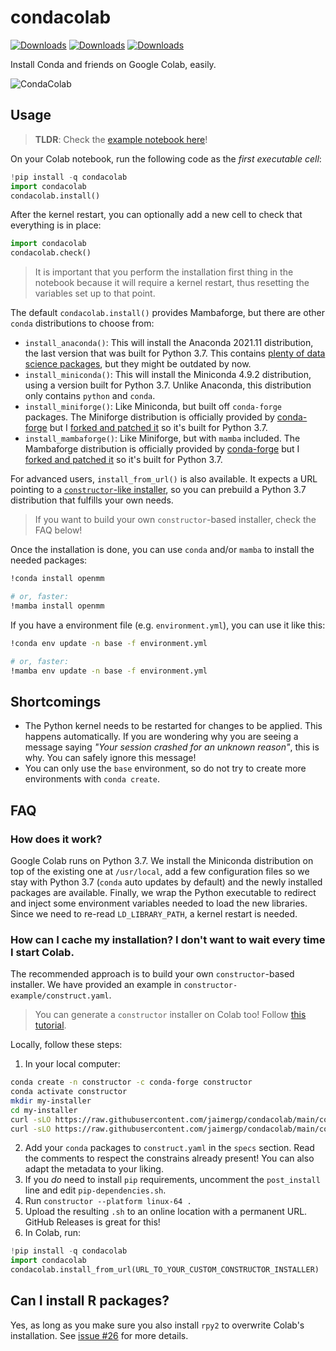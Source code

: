 # condacolab

[![Downloads](https://pepy.tech/badge/condacolab/week)](https://pypi.org/project/condacolab)
[![Downloads](https://pepy.tech/badge/condacolab/month)](https://pypi.org/project/condacolab)
[![Downloads](https://pepy.tech/badge/condacolab)](https://pypi.org/project/condacolab)

Install Conda and friends on Google Colab, easily.

![CondaColab](https://github.com/jaimergp/condacolab/raw/main/condacolab.png)

## Usage

> **TLDR**: Check the [example notebook here](https://colab.research.google.com/drive/1c_RGCgQeLHVXlF44LyOFjfUW32CmG6BP)!

On your Colab notebook, run the following code as the _first executable cell_:

```python
!pip install -q condacolab
import condacolab
condacolab.install()
```

After the kernel restart, you can optionally add a new cell to check that everything is in place:

```python
import condacolab
condacolab.check()
```

> It is important that you perform the installation first thing in the notebook because it will require a kernel restart, thus resetting the variables set up to that point.

The default `condacolab.install()` provides Mambaforge, but there are other `conda` distributions to choose from:

- `install_anaconda()`: This will install the Anaconda 2021.11 distribution, the last version that was built for Python 3.7. This contains [plenty of data science packages](https://docs.anaconda.com/anaconda/packages/old-pkg-lists/2021.11/py3.7_linux-64/), but they might be outdated by now.
- `install_miniconda()`: This will install the Miniconda 4.9.2 distribution, using a version built for Python 3.7. Unlike Anaconda, this distribution only contains `python` and `conda`.
- `install_miniforge()`: Like Miniconda, but built off `conda-forge` packages. The Miniforge distribution is officially provided by [conda-forge](https://github.com/conda-forge/miniforge) but I [forked and patched it](https://github.com/jaimergp/miniforge) so it's built for Python 3.7.
- `install_mambaforge()`: Like Miniforge, but with `mamba` included. The Mambaforge distribution is officially provided by [conda-forge](https://github.com/conda-forge/miniforge) but I [forked and patched it](https://github.com/jaimergp/miniforge) so it's built for Python 3.7.

For advanced users, `install_from_url()` is also available. It expects a URL pointing to a [`constructor`-like installer](https://github.com/conda/constructor), so you can prebuild a Python 3.7 distribution that fulfills your own needs.

> If you want to build your own `constructor`-based installer, check the FAQ below!

Once the installation is done, you can use `conda` and/or `mamba` to install the needed packages:

```bash
!conda install openmm

# or, faster:
!mamba install openmm
```

If you have a environment file (e.g. `environment.yml`), you can use it like this:

```bash
!conda env update -n base -f environment.yml

# or, faster:
!mamba env update -n base -f environment.yml
```


## Shortcomings

- The Python kernel needs to be restarted for changes to be applied. This happens automatically. If you are wondering why you are seeing a message saying _"Your session crashed for an unknown reason"_, this is why. You can safely ignore this message!
- You can only use the `base` environment, so do not try to create more environments with `conda create`.

## FAQ

### How does it work?

Google Colab runs on Python 3.7. We install the Miniconda distribution on top of the existing one at `/usr/local`, add a few configuration files so we stay with Python 3.7 (`conda` auto updates by default) and the newly installed packages are available. Finally, we wrap the Python executable to redirect and inject some environment variables needed to load the new libraries. Since we need to re-read `LD_LIBRARY_PATH`, a kernel restart is needed.

### How can I cache my installation? I don't want to wait every time I start Colab.

The recommended approach is to build your own `constructor`-based installer. We have provided an example in `constructor-example/construct.yaml`.

> You can generate a `constructor` installer on Colab too! Follow [this tutorial](https://colab.research.google.com/github/jaimergp/condacolab/blob/main/constructor-example/condacolab_constructor_tutorial.ipynb).

Locally, follow these steps:

1. In your local computer:

```bash
conda create -n constructor -c conda-forge constructor
conda activate constructor
mkdir my-installer
cd my-installer
curl -sLO https://raw.githubusercontent.com/jaimergp/condacolab/main/constructor-example/construct.yaml
curl -sLO https://raw.githubusercontent.com/jaimergp/condacolab/main/constructor-example/pip-dependencies.sh
```

2. Add your `conda` packages to `construct.yaml` in the `specs` section. Read the comments to respect the constrains already present! You can also adapt the metadata to your liking.
3. If you _do_ need to install `pip` requirements, uncomment the `post_install` line and edit `pip-dependencies.sh`.
4. Run `constructor --platform linux-64 .`
5. Upload the resulting `.sh` to an online location with a permanent URL. GitHub Releases is great for this!
6. In Colab, run:

```python
!pip install -q condacolab
import condacolab
condacolab.install_from_url(URL_TO_YOUR_CUSTOM_CONSTRUCTOR_INSTALLER)
```

## Can I install R packages?

Yes, as long as you make sure you also install `rpy2` to overwrite Colab's installation.
See [issue #26](https://github.com/conda-incubator/condacolab/issues/26) for more details.
